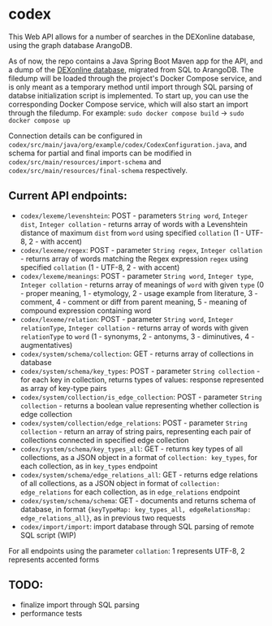 # codex
This Web API allows for a number of searches in the DEXonline database, using the graph database ArangoDB.

As of now, the repo contains a Java Spring Boot Maven app for the API, and a dump of the [DEXonline database](https://github.com/dexonline/dexonline/wiki/Database-Schema), migrated from SQL to ArangoDB. The filedump will be loaded through the project's Docker Compose service, and is only meant as a temporary method until import through SQL parsing of databse initialization script is implemented.
To start up, you can use the corresponding Docker Compose service, which will also start an import through the filedump. For example: `sudo docker compose build` -> `sudo docker compose up`

Connection details can be configured in `codex/src/main/java/org/example/codex/CodexConfiguration.java`, and schema for partial and final imports can be modified in `codex/src/main/resources/import-schema` and `codex/src/main/resources/final-schema` respectively.
## Current API endpoints:
* `codex/lexeme/levenshtein`: POST - parameters `String word`, `Integer dist`, `Integer collation` - returns array of words with a Levenshtein distance of maximum `dist` from `word` using specified `collation` (1 - UTF-8, 2 - with accent)
* `codex/lexeme/regex`: POST - parameter `String regex`, `Integer collation` - returns array of words matching the Regex expression `regex` using specified `collation` (1 - UTF-8, 2 - with accent)
* `codex/lexeme/meanings`: POST - parameter `String word`, `Integer type`, `Integer collation` - returns array of meanings of `word` with given `type` (0 - proper meaning, 1 - etymology, 2 - usage example from literature, 3 - comment, 4 - comment or diff from parent meaning, 5 - meaning of compound expression containing word
* `codex/lexeme/relation`: POST - parameter `String word`, `Integer relationType`, `Integer collation` - returns array of words with given `relationType` to `word` (1 - synonyms, 2 - antonyms, 3 - diminutives, 4 - augmentatives)
* `codex/system/schema/collection`: GET - returns array of collections in database
* `codex/system/schema/key_types`: POST - parameter `String collection` - for each key in collection, returns types of values: response represented as array of key-type pairs
* `codex/system/collection/is_edge_collection`: POST - parameter `String collection` - returns a boolean value representing whether collection is edge collection
* `codex/system/collection/edge_relations`: POST - parameter `String collection` - return an array of string pairs, representing each pair of collections connected in specified edge collection
* `codex/system/schema/key_types_all`: GET - returns key types of all collections, as a JSON object in a format of `collection: key_types`, for each collection, as in `key_types` endpoint
* `codex/system/schema/edge_relations_all`: GET - returns edge relations of all collections, as a JSON object in format of `collection: edge_relations` for each collection, as in `edge_relations` endpoint
* `codex/system/schema/schema`: GET - documents and returns schema of database, in format `{keyTypeMap: key_types_all, edgeRelationsMap: edge_relations_all}`, as in previous two requests
* `codex/import/import`: import database through SQL parsing of remote SQL script (WIP)

For all endpoints using the parameter `collation`: 1 represents UTF-8, 2 represents accented forms
## TODO:
* finalize import through SQL parsing
* performance tests
